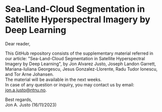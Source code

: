 # Sea-Land-Cloud Segmentation in Satellite Hyperspectral Imagery by Deep Learning

Dear reader, 

This GitHub repository consists of the supplementary material referred in our article: "Sea-Land-Cloud Segmentation in Satellite Hyperspectral Imagery by Deep Learning", by Jon Alvarez Justo, Joseph Landon Garrett, Mariana-Iuliana Georgescu, Jesus Gonzalez-Llorente, Radu Tudor Ionescu, and Tor Arne Johansen. <br>
The material will be available in the next weeks. <br>
In case of any question or inquiry, you may contact us by email: jon.a.justo@ntnu.no.

Best regards, <br>
Jon A. Justo (16/11/2023)

